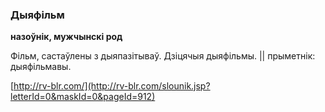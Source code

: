 ### Дыяфільм
**назоўнік, мужчынскі род**

Фільм, састаўлены з дыяпазітываў. Дзіцячыя дыяфільмы. || прыметнік: дыяфільмавы.

<a rel="author">[http://rv-blr.com/](http://rv-blr.com/slounik.jsp?letterId=0&maskId=0&pageId=912)</a>
